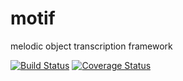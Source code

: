 # motif
melodic object transcription framework


[![Build Status](https://travis-ci.org/rabitt/motif.svg?branch=master)](https://travis-ci.org/rabitt/motif)
[![Coverage Status](https://coveralls.io/repos/github/rabitt/motif/badge.svg?branch=master)](https://coveralls.io/github/rabitt/motif?branch=master)

